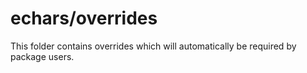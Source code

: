 # echars/overrides

This folder contains overrides which will automatically be required by package users.
